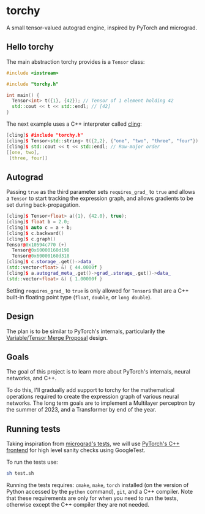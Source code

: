 # torchy

A small tensor-valued autograd engine, inspired by PyTorch and micrograd.

## Hello torchy

The main abstraction torchy provides is a `Tensor` class:

```c++
#include <iostream>

#include "torchy.h"

int main() {
  Tensor<int> t({1}, {42}); // Tensor of 1 element holding 42
  std::cout << t << std::endl; // [42]
}
```

The next example uses a C++ interpreter called [cling](https://github.com/root-project/cling):

```c++
[cling]$ #include "torchy.h"
[cling]$ Tensor<std::string> t({2,2}, {"one", "two", "three", "four"});
[cling]$ std::cout << t << std::endl; // Row-major order
[[one, two],
 [three, four]]
```

## Autograd

Passing `true` as the third parameter sets `requires_grad_` to `true` and allows a `Tensor` to start tracking the expression graph, and allows gradients to be set during back-propagation.

```c++
[cling]$ Tensor<float> a({1}, {42.0}, true);
[cling]$ float b = 2.0;
[cling]$ auto c = a + b;
[cling]$ c.backward()
[cling]$ c.graph()
Tensor@0x10594c770 (+)
  Tensor@0x60000160d198
  Tensor@0x60000160d318
[cling]$ c.storage_.get()->data_
(std::vector<float> &) { 44.0000f }
[cling]$ a.autograd_meta_.get()->grad_.storage_.get()->data_
(std::vector<float> &) { 1.00000f }
```

Setting `requires_grad_` to `true` is only allowed for `Tensor`s that are a C++ built-in floating point type (`float`, `double`, or `long double`).

## Design

The plan is to be similar to PyTorch's internals, particularily the [Variable/Tensor Merge Proposal](https://github.com/pytorch/pytorch/issues/13638) design.

## Goals

The goal of this project is to learn more about PyTorch's internals, neural networks, and C++.

To do this, I'll gradually add support to torchy for the mathematical operations required to create the expression graph of various neural networks. The long term goals are to implement a Multilayer perceptron by the summer of 2023, and a Transformer by end of the year.

## Running tests

Taking inspiration from [micrograd's tests](https://github.com/karpathy/micrograd/blob/master/test/test_engine.py), we will use [PyTorch's C++ frontend](https://pytorch.org/cppdocs/frontend.html) for high level sanity checks using GoogleTest.

To run the tests use:

```sh
sh test.sh
```

Running the tests requires: `cmake`, `make`, `torch` installed (on the version of Python accessed by the `python` command), `git`, and a C++ compiler. Note that these requirements are only for when you need to run the tests, otherwise except the C++ compiler they are not needed.
